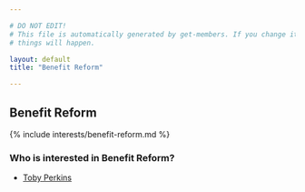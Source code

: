 ```yaml
---

# DO NOT EDIT!
# This file is automatically generated by get-members. If you change it, bad
# things will happen.

layout: default
title: "Benefit Reform"

---
```


## Benefit Reform

{% include interests/benefit-reform.md %}

### Who is interested in Benefit Reform?


* [Toby Perkins](/members/toby-perkins.html)
